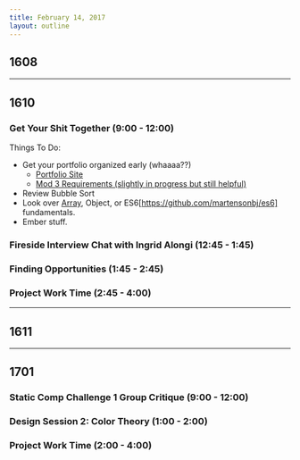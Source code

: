 ```yaml
---
title: February 14, 2017
layout: outline
---
```


## 1608
--------------------------------------------

## 1610

### Get Your Shit Together (9:00 - 12:00)
Things To Do:
* Get your portfolio organized early (whaaaa??)  
  - [Portfolio Site](https://github.com/turingschool/portfolios)  
  - [Mod 3 Requirements (slightly in progress but still helpful)](../lessons/module-3/success.markdown)
* Review Bubble Sort
* Look over [Array](https://github.com/martensonbj/1-26-arrays), Object, or ES6[https://github.com/martensonbj/es6] fundamentals.  
* Ember stuff.  

### Fireside Interview Chat with Ingrid Alongi (12:45 - 1:45)

### Finding Opportunities (1:45 - 2:45)

### Project Work Time (2:45 - 4:00)

--------------------------------------------

## 1611

--------------------------------------------

## 1701

### Static Comp Challenge 1 Group Critique (9:00 - 12:00)

### Design Session 2: Color Theory (1:00 - 2:00)

### Project Work Time (2:00 - 4:00)
